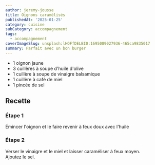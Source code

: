 ```yaml
---
author: jeremy-jousse
title: Oignons caramélisés
publishedAt: '2025-01-25'
category: cuisine
subCategory: accompagnement
tags:
  - accompagnement
coverImageSlug: unsplash:lHOFfDELBI0:1695089027936-465ca9835017
summary: Parfait avec un bon burger
---
```


- 1 oignon jaune
- 3 cuillères à soupe d'huile d'olive
- 1 cuillère à soupe de vinaigre balsamique
- 1 cuillère à café de miel
- 1 pincée de sel

## Recette

### Étape 1

Émincer l'oignon et le faire revenir à feux doux avec l'huile

### Étape 2

Verser le vinaigre et le miel et laisser caraméliser à feux moyen.  
Ajoutez le sel.
